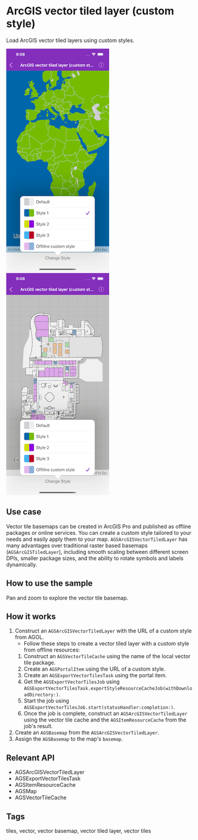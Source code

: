 # ArcGIS vector tiled layer (custom style)

Load ArcGIS vector tiled layers using custom styles.

![Custom styled ArcGIS vector tiled layer](vector-tiled-layer-custom-1.png)
![Offline custom style](vector-tiled-layer-custom-2.png)

## Use case

Vector tile basemaps can be created in ArcGIS Pro and published as offline packages or online services. You can create a custom style tailored to your needs and easily apply them to your map. `AGSArcGISVectorTiledLayer` has many advantages over traditional raster based basemaps (`AGSArcGISTiledLayer`), including smooth scaling between different screen DPIs, smaller package sizes, and the ability to rotate symbols and labels dynamically.

## How to use the sample

Pan and zoom to explore the vector tile basemap.

## How it works

1. Construct an `AGSArcGISVectorTiledLayer` with the URL of a custom style from AGOL.
    * Follow these steps to create a vector tiled layer with a custom style from offline resources:
    1. Construct an `AGSVectorTileCache` using the name of the local vector tile package.
    2. Create an `AGSPortalItem` using the URL of a custom style.
    3. Create an `AGSExportVectorTilesTask` using the portal item.
    4. Get the `AGSExportVectorTilesJob` using `AGSExportVectorTilesTask.exportStyleResourceCacheJob(withDownloadDirectory:)`.
    5. Start the job using `AGSExportVectorTilesJob.start(statusHandler:completion:)`.
    6. Once the job is complete, construct an `AGSArcGISVectorTiledLayer` using the vector tile cache and the `AGSItemResourceCache` from the job's result. 
2. Create an `AGSBasemap` from the `AGSArcGISVectorTiledLayer`.
3. Assign the `AGSBasemap` to the map's `basemap`.

## Relevant API

* AGSArcGISVectorTiledLayer
* AGSExportVectorTilesTask
* AGSItemResourceCache
* AGSMap
* AGSVectorTileCache

## Tags

tiles, vector, vector basemap, vector tiled layer, vector tiles
